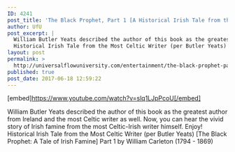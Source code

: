 ```yaml
---
ID: 4241
post_title: 'The Black Prophet, Part 1 [A Historical Irish Tale from the Most Celtic Writer (per Yeats)]'
author: UfU
post_excerpt: |
  William Butler Yeats described the author of this book as the greatest author from Ireland and the most Celtic writer as well. Now, you can hear the vivid story of Irish famine from the most Celtic-Irish writer himself. Enjoy!
  Historical Irish Tale from the Most Celtic Writer (per Butler Yeats) [The Black Prophet: A Tale of Irish Famine] Part 1 by William Carleton (1794 - 1869)
layout: post
permalink: >
  http://universalflowuniversity.com/entertainment/the-black-prophet-part-1-a-historical-irish-tale-from-the-most-celtic-writer-per-yeats/
published: true
post_date: 2017-06-18 12:59:22
---
```

[embed]https://www.youtube.com/watch?v=slq1LJpPcoU[/embed]<br>
<p>William Butler Yeats described the author of this book as the greatest author from Ireland and the most Celtic writer as well. Now, you can hear the vivid story of Irish famine from the most Celtic-Irish writer himself. Enjoy!
Historical Irish Tale from the Most Celtic Writer (per Butler Yeats) [The Black Prophet: A Tale of Irish Famine] Part 1 by William Carleton (1794 - 1869)</p>